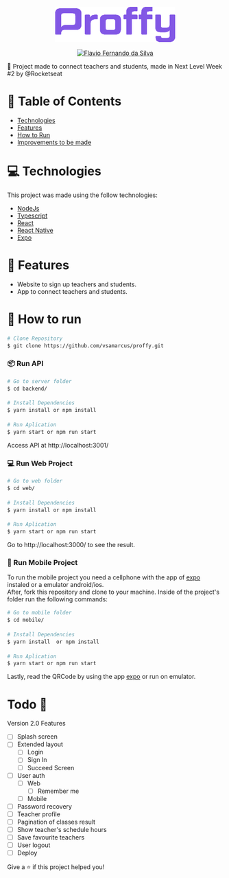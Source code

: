 <p align="center">
   <img src="https://github.com/vsamarcus/proffy/blob/master/.github/logo.png?raw=true" alt="Proffy" width="280"/>
</p>

<p align="center">	
<a href="https://www.linkedin.com/in/flavio-fernando-da-silva-8030b3ba/">
  <img alt="Flavio Fernando da Silva" src="https://img.shields.io/badge/-Flavio Fernando da Silva -8257E5?style=flat&logo=Linkedin&logoColor=white" />
</a>


:rocket: Project made to connect teachers and students, made in Next Level Week #2 by @Rocketseat

# :pushpin: Table of Contents

- [Technologies](#computer-technologies)
- [Features](#rocket-features)
- [How to Run](#construction_worker-how-to-run)
- [Improvements to be made](#pushpin)

# :computer: Technologies

This project was made using the follow technologies:

<ul>
  <li><a href="https://nodejs.org/en/docs/">NodeJs</a></li>
  <li><a href="https://www.typescriptlang.org/">Typescript</a></li>
  <li><a href="https://pt-br.reactjs.org/">React</a></li>
  <li><a href="https://reactnative.dev/">React Native</a></li>
  <li><a href="https://expo.io/">Expo</a></li>
</ul>

# :rocket: Features

- Website to sign up teachers and students.
- App to connect teachers and students.

# :construction_worker: How to run

```bash
# Clone Repository
$ git clone https://github.com/vsamarcus/proffy.git
```

### 📦 Run API

```bash
# Go to server folder
$ cd backend/

# Install Dependencies
$ yarn install or npm install

# Run Aplication
$ yarn start or npm run start
```

Access API at http://localhost:3001/

### 💻 Run Web Project

```bash
# Go to web folder
$ cd web/

# Install Dependencies
$ yarn install or npm install

# Run Aplication
$ yarn start or npm run start
```

Go to http://localhost:3000/ to see the result.

### 📱 Run Mobile Project

To run the mobile project you need a cellphone with the app of [expo](https://play.google.com/store/apps/details?id=host.exp.exponent) instaled or a emulator android/ios.
<br />
After, fork this repository and clone to your machine. Inside of the project's folder run the following commands:

```bash
# Go to mobile folder
$ cd mobile/

# Install Dependencies
$ yarn install  or npm install

# Run Aplication
$ yarn start or npm run start
```

Lastly, read the QRCode by using the app [expo](https://play.google.com/store/apps/details?id=host.exp.exponent) or run on emulator.

# Todo :pushpin:

Version 2.0 Features

 - [ ] Splash screen
 - [ ] Extended layout
   - [ ] Login
   - [ ] Sign In
   - [ ] Succeed Screen
 - [ ] User auth
   - [ ] Web
     - [ ] Remember me
   - [ ] Mobile
 - [ ] Password recovery
 - [ ] Teacher profile
 - [ ] Pagination of classes result
 - [ ] Show teacher's schedule hours
 - [ ] Save favourite teachers
 - [ ] User logout
 - [ ] Deploy

Give a ⭐️ if this project helped you!
